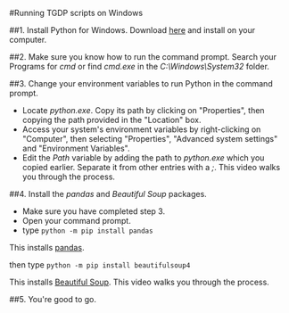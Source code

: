 #Running TGDP scripts on Windows

##1. Install Python for Windows.
Download [here](https://www.python.org/) and install on your computer. 

##2. Make sure you know how to run the command prompt. 
Search your Programs for *cmd* or find *cmd.exe* in the *C:\Windows\System32* folder. 

##3. Change your environment variables to run Python in the command prompt. 
- Locate *python.exe*. Copy its path by clicking on "Properties", then copying the path provided in the "Location" box. 
- Access your system's environment variables by right-clicking on "Computer", then selecting "Properties", 
"Advanced system settings" and "Environment Variables". 
- Edit the *Path* variable by adding the path to *python.exe* which you copied earlier. Separate it from other entries with a *;*. 
This video walks you through the process. 

##4. Install the *pandas* and *Beautiful Soup* packages. 
- Make sure you have completed step 3. 
- Open your command prompt. 
- type
`python -m pip install pandas`

This installs [pandas](http://pandas.pydata.org/pandas-docs/stable/). 

then type
`python -m pip install beautifulsoup4`

This installs [Beautiful Soup](https://www.crummy.com/software/BeautifulSoup/). 
This video walks you through the process. 

##5. You're good to go. 
